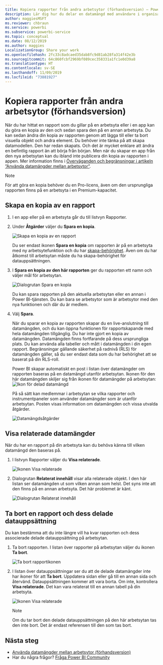 ```yaml
---
title: Kopiera rapporter från andra arbetsytor (förhandsversion) – Power BI
description: Lär dig hur du delar en datamängd med användare i organisationen. De kan sedan skapa rapporter baserat på din datamängd på sina egna arbetsytor.
author: maggiesMSFT
ms.reviewer: chbraun
ms.service: powerbi
ms.subservice: powerbi-service
ms.topic: conceptual
ms.date: 08/12/2019
ms.author: maggies
LocalizationGroup: Share your work
ms.openlocfilehash: 2fc33c8adcaed35dab8fc9d81ab28fa314f42e3b
ms.sourcegitcommit: 64c860fcbf2969bf089cec358331a1fc1e0d39a8
ms.translationtype: HT
ms.contentlocale: sv-SE
ms.lasthandoff: 11/09/2019
ms.locfileid: "73881927"
---
```

# <a name="copy-reports-from-other-workspaces-preview"></a>Kopiera rapporter från andra arbetsytor (förhandsversion)

När du har hittat en rapport som du gillar på en arbetsyta eller i en app kan du göra en kopia av den och sedan spara den på en annan arbetsyta. Du kan sedan ändra din kopia av rapporten genom att lägga till eller ta bort visuella objekt och andra element. Du behöver inte tänka på att skapa datamodellen. Den har redan skapats. Och det är mycket enklare att ändra en befintlig rapport än att börja från början. Men när du skapar en app från den nya arbetsytan kan du ibland inte publicera din kopia av rapporten i appen. Mer information finns i [Överväganden och begränsningar i artikeln ”Använda datamängder mellan arbetsytor”](service-datasets-across-workspaces.md#considerations-and-limitations).

> [!NOTE]
> För att göra en kopia behöver du en Pro-licens, även om den ursprungliga rapporten finns på en arbetsyta i en Premium-kapacitet.

## <a name="save-a-copy-of-a-report"></a>Skapa en kopia av en rapport

1. I en app eller på en arbetsyta går du till listvyn Rapporter.

1. Under **Åtgärder** väljer du **Spara en kopia**.

    ![Skapa en kopia av en rapport](media/service-datasets-copy-reports/power-bi-dataset-save-report-copy.png)

    Du ser endast ikonen **Spara en kopia** om rapporten är på en arbetsyta med ny arbetsytefunktion och du har [skapa-behörighet](service-datasets-build-permissions.md). Även om du har åtkomst till arbetsytan måste du ha skapa-behörighet för datauppsättningen.

3. I **Spara en kopia av den här rapporten** ger du rapporten ett namn och väljer mål för arbetsytan.

    ![Dialogrutan Spara en kopia](media/service-datasets-copy-reports/power-bi-dataset-save-report.png)

    Du kan spara rapporten på den aktuella arbetsytan eller en annan i Power BI-tjänsten. Du kan bara se arbetsytor som är arbetsytor med den nya funktionen och där du är medlem.
  
4. Välj **Spara**.

    När du sparar en kopia av rapporten skapar du en live-anslutning till datamängden, och du kan öppna funktionen för rapportskapande med hela datamängden tillgänglig. Du har inte gjort en kopia av datamängden. Datamängden finns fortfarande på dess ursprungliga plats. Du kan använda alla tabeller och mått i datamängden i din egen rapport. Begränsningar gällande säkerhet på radnivå (RLS) för datamängden gäller, så du ser endast data som du har behörighet att se baserat på din RLS-roll.

    Power BI skapar automatiskt en post i listan över datamängder om rapporten baseras på en datamängd utanför arbetsytan. Ikonen för den här datamängden skiljer sig från ikonen för datamängder på arbetsytan: ![Ikon för delad datamängd](media/service-datasets-discover-across-workspaces/power-bi-shared-dataset-icon.png)


    På så sätt kan medlemmar i arbetsytan se vilka rapporter och instrumentpaneler som använder datamängder som är utanför arbetsytan. Posten visas information om datamängden och vissa utvalda åtgärder.

    ![Datamängdsåtgärder](media/service-datasets-across-workspaces/power-bi-dataset-actions.png)

## <a name="view-related-datasets"></a>Visa relaterade datamängder

När du har en rapport på din arbetsyta kan du behöva känna till vilken datamängd den baseras på.

1. I listvyn Rapporter väljer du **Visa relaterade**.

    ![Ikonen Visa relaterade](media/service-datasets-copy-reports/power-bi-dataset-view-related.png)

1. Dialogrutan **Relaterat innehåll** visar alla relaterade objekt. I den här listan ser datamängden ut som vilken annan som helst. Det syns inte att den finns på en annan arbetsyta. Det här problemet är känt.
 
    ![Dialogrutan Relaterat innehåll](media/service-datasets-copy-reports/power-bi-dataset-related.png)

## <a name="delete-a-report-and-its-shared-dataset"></a>Ta bort en rapport och dess delade datauppsättning

Du kan bestämma att du inte längre vill ha kvar rapporten och dess associerade delade datauppsättning på arbetsytan.

1. Ta bort rapporten. I listan över rapporter på arbetsytan väljer du ikonen **Ta bort**.

    ![Ta bort rapportikonen](media/service-datasets-across-workspaces/power-bi-datasets-delete-report.png)

2. I listan över datauppsättningar ser du att de delade datamängder inte har ikoner för att **Ta bort**. Uppdatera sidan eller gå till en annan sida och återvänd. Datauppsättningen kommer att vara borta. Om inte, kontrollera **Visa relaterade**. Det kan vara relaterat till en annan tabell på din arbetsyta.

    ![Ikonen Visa relaterade](media/service-datasets-across-workspaces/power-bi-dataset-view-related-icon.png)

    > [!NOTE]
    > Om du tar bort den delade datauppsättningen på den här arbetsytan tas den inte bort. Det är endast referensen till den som tas bort.


## <a name="next-steps"></a>Nästa steg

- [Använda datamängder mellan arbetsytor (förhandsversion)](service-datasets-across-workspaces.md)
- Har du några frågor? [Fråga Power BI Community](https://community.powerbi.com/)
